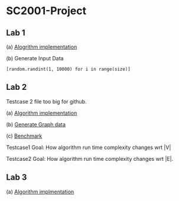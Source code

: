 # SC2001-Project

## Lab 1 
(a) [Alogrithm implementation](https://github.com/Pwspang/SC2001-Project/blob/main/Lab%201/Lab1.py)

(b) Generate Input Data

`
[random.randint(1, 10000) for i in range(size)]
`

## Lab 2 

Testcase 2 file too big for github. 

(a) [Algorithm implementation](https://github.com/Pwspang/SC2001-Project/blob/main/Lab%202/code.cpp)

(b) [Generate Graph data](https://github.com/ifsmirnov/jngen)

(c) [Benchmark](https://github.com/dtrugman/Benchmark/tree/master)

Testcase1 
Goal: How algorithm run time complexity changes wrt |V|

Testcase2
Goal: How algorithm run time complexity changes wrt |E|.



## Lab 3 

(a) [Algorithm implmentation](https://github.com/Pwspang/SC2001-Project/blob/main/Lab%203/code.cpp)
